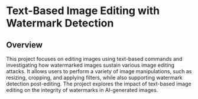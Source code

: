 # Text-Based Image Editing with Watermark Detection

## Overview

This project focuses on editing images using text-based commands and investigating how watermarked images sustain various image editing attacks. It allows users to perform a variety of image manipulations, such as resizing, cropping, and applying filters, while also supporting watermark detection post-editing. The project explores the impact of text-based image editing on the integrity of watermarks in AI-generated images.